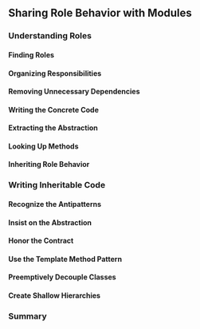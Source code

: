 ## Sharing Role Behavior with Modules

### Understanding Roles 
#### Finding Roles 
#### Organizing Responsibilities 
#### Removing Unnecessary Dependencies 
#### Writing the Concrete Code 
#### Extracting the Abstraction 
#### Looking Up Methods 
#### Inheriting Role Behavior 
### Writing Inheritable Code 
#### Recognize the Antipatterns 
#### Insist on the Abstraction 
#### Honor the Contract 
#### Use the Template Method Pattern 
#### Preemptively Decouple Classes 
#### Create Shallow Hierarchies 
### Summary 
